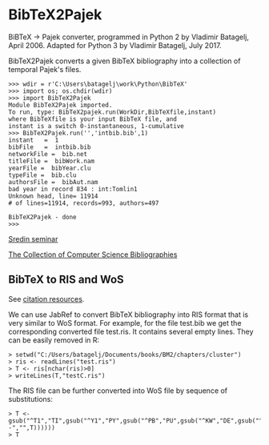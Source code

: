 # BibTeX2Pajek

BiBTeX -> Pajek converter, programmed in Python 2 by Vladimir Batagelj, April 2006. Adapted for Python 3 by Vladimir Batagelj, July 2017.

BibTeX2Pajek converts a given BibTeX bibliography into a collection of temporal Pajek's files.
<pre><code>>>> wdir = r'C:\Users\batagelj\work\Python\BibTeX'
>>> import os; os.chdir(wdir)
>>> import BibTeX2Pajek
Module BibTeX2Pajek imported.
To run, type: BibTeX2pajek.run(WorkDir,BibTeXfile,instant)
where BibTeXfile is your input BibTeX file, and
instant is a switch 0-instantaneous, 1-cumulative
>>> BibTeX2Pajek.run('','intbib.bib',1)
instant   =  1
bibFile   =  intbib.bib
networkFile =  bib.net
titleFile =  bibWork.nam
yearFile =  bibYear.clu
typeFile =  bib.clu
authorsFile =  bibAut.nam
bad year in record 834 : int:Tomlin1
Unknown head, line= 11914 
# of lines=11914, records=993, authors=497
 
BibTeX2Pajek - done
>>>
</code></pre>

[Sredin seminar](http://vlado.fmf.uni-lj.si/seminar/05apr06/)

[The Collection of Computer Science Bibliographies](https://liinwww.ira.uka.de/bibliography/index.html)

## BibTeX to RIS and WoS

See [citation resources](http://vladowiki.fmf.uni-lj.si/doku.php?id=pro:bib:citr).

We can use JabRef to convert BibTeX bibliography into RIS format that is very similar to WoS format. For example, for the file test.bib we get the corresponding converted file test.ris. It contains several empty lines. They can be easily removed in R:
<pre><code>> setwd("C:/Users/batagelj/Documents/books/BM2/chapters/cluster")
> ris <- readLines("test.ris")
> T <- ris[nchar(ris)>0]
> writeLines(T,"testC.ris")
</code></pre>
The RIS file can be further converted into WoS file by sequence of substitutions:
<pre><code>> T <- gsub("^T1","TI",gsub("^Y1","PY",gsub("^PB","PU",gsub("^KW","DE",gsub("^TY","PT",gsub("  -","",T))))))
> T

</code></pre>

